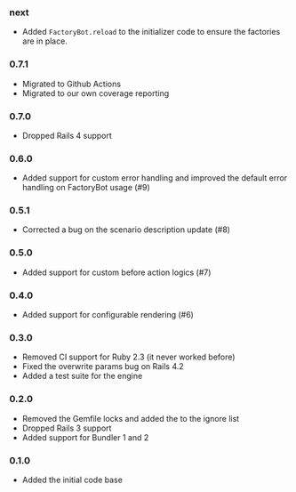 ### next
* Added `FactoryBot.reload` to the initializer code to ensure the factories
  are in place.

### 0.7.1

* Migrated to Github Actions
* Migrated to our own coverage reporting

### 0.7.0

* Dropped Rails 4 support

### 0.6.0

* Added support for custom error handling and improved the default error
  handling on FactoryBot usage (#9)

### 0.5.1

* Corrected a bug on the scenario description update (#8)

### 0.5.0

* Added support for custom before action logics (#7)

### 0.4.0

* Added support for configurable rendering (#6)

### 0.3.0

* Removed CI support for Ruby 2.3 (it never worked before)
* Fixed the overwrite params bug on Rails 4.2
* Added a test suite for the engine

### 0.2.0

* Removed the Gemfile locks and added the to the ignore list
* Dropped Rails 3 support
* Added support for Bundler 1 and 2

### 0.1.0

* Added the initial code base

